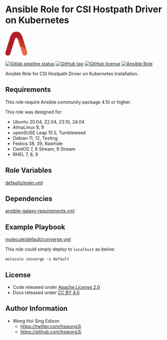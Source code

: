 # Ansible Role for CSI Hostpath Driver on Kubernetes

<a href="https://alvistack.com" title="AlviStack" target="_blank"><img src="/alvistack.svg" height="75" alt="AlviStack"></a>

[![Gitlab pipeline status](https://img.shields.io/gitlab/pipeline/alvistack/ansible-role-kube_csi_hostpath/master)](https://gitlab.com/alvistack/ansible-role-kube_csi_hostpath/-/pipelines)
[![GitHub tag](https://img.shields.io/github/tag/alvistack/ansible-role-kube_csi_hostpath.svg)](https://github.com/alvistack/ansible-role-kube_csi_hostpath/tags)
[![GitHub license](https://img.shields.io/github/license/alvistack/ansible-role-kube_csi_hostpath.svg)](https://github.com/alvistack/ansible-role-kube_csi_hostpath/blob/master/LICENSE)
[![Ansible Role](https://img.shields.io/badge/galaxy-alvistack.kube_csi_hostpath-blue.svg)](https://galaxy.ansible.com/alvistack/kube_csi_hostpath)

Ansible Role for CSI Hostpath Driver on Kubernetes Installation.

## Requirements

This role require Ansible community package 4.10 or higher.

This role was designed for:

-   Ubuntu 20.04, 22.04, 23.10, 24.04
-   AlmaLinux 8, 9
-   openSUSE Leap 15.5, Tumbleweed
-   Debian 11, 12, Testing
-   Fedora 38, 39, Rawhide
-   CentOS 7, 8 Stream, 9 Stream
-   RHEL 7, 8, 9

## Role Variables

[defaults/main.yml](defaults/main.yml)

## Dependencies

[ansible-galaxy-requirements.yml](ansible-galaxy-requirements.yml)

## Example Playbook

[molecule/default/converge.yml](molecule/default/converge.yml)

This role could simply deploy to `localhost` as below:

    molecule converge -s default

## License

-   Code released under [Apache License 2.0](LICENSE)
-   Docs released under [CC BY 4.0](http://creativecommons.org/licenses/by/4.0/)

## Author Information

-   Wong Hoi Sing Edison
    -   <https://twitter.com/hswong3i>
    -   <https://github.com/hswong3i>
